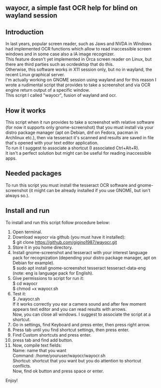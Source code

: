 ## wayocr, a simple fast OCR help for blind on wayland session  
## Introduction  
In last years, popular screen reader, such as Jaws and NVDA in Windows had implemented OCR functions which allow to read inaccessible screen windows and in some case also a IA image recognizer.  
This feature doesn't yet implemented in Orca screen reader on Linux, but there are third parties such as ocrdesktop that do this.  
Otherwise, this software works in X11 session only, but no in wayland, the recent Linux graphical server.  
I'm actually working on GNOME session using wayland and for this reason I wrote a rudimental script that provides to take a screenshot and via OCR engine return output of a specific window.  
This script I called "wayocr", fusion of wayland and ocr.  
## How it works  
This script when it run provides to take a screenshot with relative software (for now it supports only gnome-screenshot) that you must install via your distro package manager (apt on Debian, dnf on Fedora, pacman in Archlinux etc.), then via tesseract it's scanned and results are saved in file that's opened with your text editor application.  
To run it I suggest to associate a shortcut (I associated Ctrl+Alt+R).  
It isn't a perfect solution but might can be useful for reading inaccessible apps.  
## Needed packages  
To run this script you must install the tesseract OCR software and gnome-screenshot (it might can be already installed if you use GNOME, but isn't always so.).  
## Install and run    
To install and run this script follow procedure below:  
1. Open terminal.  
2. Download wayocr via github (you must have it installed):  
$ git clone https://github.com/gigino1987/wayocr.git  
3. Store it in you home directory.  
4. Install gnome-screenshot and tesseract with your interest language pack for recognization (depending your distro package manager, apt on Debian for example).  
$ sudo apt install gnome-screenshot tesseract tesseract-data-eng (note: eng is language pack for English).    
5. Give permissions to script for run it:  
$ cd wayocr  
$ chmod +x wayocr.sh  
6. Test it:  
$ ./wayocr.sh  
If it works correctly you ear a camera sound and after few moment appears text editor and you can read results with arrows.  
Now, you can close all windows. I suggest to associate the script at a shortcut.  
1. Go in settings, find Keyboard and press enter, then press right arrow.  
2. Press tab until you find shortcut settings, then press enter.  
3. Find Custom shortcuts and press enter.  
4. press tab and find add button.  
5. Now, compile text fields:  
Name: name that you want  
Command: /home/youruser/wayocr/wayocr.sh  
Shortcut: shortcut that you want but you do attention to shortcut conflicts.  
Now, find ok button and press space or enter.  
  
  Enjoy!
